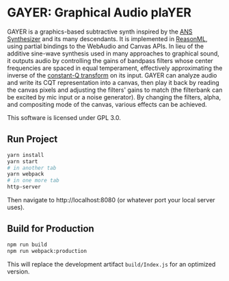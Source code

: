 # GAYER: Graphical Audio plaYER

GAYER is a graphics-based subtractive synth inspired by the [ANS
Synthesizer][ans] and its many descendants. It is implemented in
[ReasonML][reason], using partial bindings to the WebAudio and Canvas APIs. In
lieu of the additive sine-wave synthesis used in many approaches to graphical
sound, it outputs audio by controlling the gains of bandpass filters whose
center frequencies are spaced in equal temperament, effectively approximating
the inverse of the [constant-Q transform][cqt] on its input. GAYER can analyze
audio and write its CQT representation into a canvas, then play it back by
reading the canvas pixels and adjusting the filters' gains to match (the
filterbank can be excited by mic input or a noise generator). By changing the
filters, alpha, and compositing mode of the canvas, various effects can be
achieved.

This software is licensed under GPL 3.0.

[ans]: https://en.wikipedia.org/wiki/ANS_synthesizer
[reason]: https://reasonml.github.io/
[cqt]: https://en.wikipedia.org/wiki/Constant-Q_transform 

## Run Project

```sh
yarn install
yarn start
# in another tab
yarn webpack
# in one more tab
http-server
```

Then navigate to http://localhost:8080 (or whatever port your local server uses).

## Build for Production

```sh
npm run build
npm run webpack:production
```

This will replace the development artifact `build/Index.js` for an optimized version.
